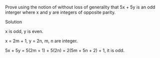 Prove using the notion of without loss of generality that 5x + 5y is an odd interger where x and y are integers of opposite parity.

Solution

x is odd, y is even.

x = 2m + 1, y = 2n, m, n are integer.

5x + 5y = 5(2m + 1) + 5(2n) = 2(5m + 5n + 2) + 1, it is odd.